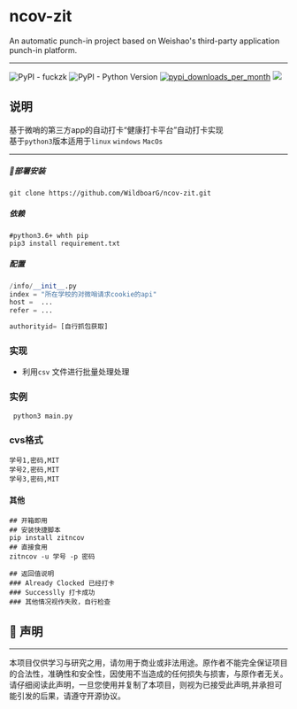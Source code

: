# ncov-zit

An automatic punch-in project based on Weishao's third-party application punch-in platform.

---

![PyPI - fuckzk](https://img.shields.io/pypi/wheel/fuckzk?label=fuckzk) ![PyPI - Python Version](https://img.shields.io/pypi/pyversions/fuckzk)  [![pypi_downloads_per_month](https://img.shields.io/pypi/dm/fuckzk)](https://pypi.org/project/fuckzk)  ![](https://img.shields.io/badge/License-MIT-reightgreen.svg) 



## 说明

基于微哨的第三方app的自动打卡“健康打卡平台”自动打卡实现 \
基于`python3`版本适用于`linux` `windows` `MacOs`

---

##### 🚀部署安装

```shell
git clone https://github.com/WildboarG/ncov-zit.git
```

#####     依赖

```shell
#python3.6+ whth pip
pip3 install requirement.txt
```

   #####     配置

```python
/info/__init__.py
index = "所在学校的对微哨请求cookie的api"
host =  ...
refer = ...

authorityid= [自行抓包获取]
```



### 实现

- 利用`csv` 文件进行批量处理处理

### 实例 

```shell
 python3 main.py
```

### cvs格式

```cvs
学号1,密码,MIT
学号2,密码,MIT
学号3,密码,MIT
```

#### 其他

```shell
## 开箱即用
## 安装快捷脚本
pip install zitncov
## 直接食用
zitncov -u 学号 -p 密码

## 返回值说明 
### Already Clocked 已经打卡
### Successlly 打卡成功
### 其他情况视作失败，自行检查
```



## 📜 声明

---

本项目仅供学习与研究之用，请勿用于商业或非法用途。原作者不能完全保证项目的合法性，准确性和安全性，因使用不当造成的任何损失与损害，与原作者无关。请仔细阅读此声明，一旦您使用并复制了本项目，则视为已接受此声明,并承担可能引发的后果，请遵守开源协议。